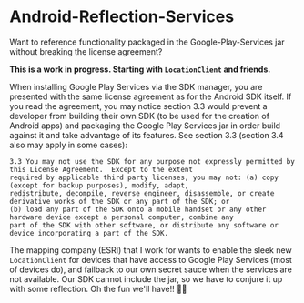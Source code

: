 Android-Reflection-Services
===========================
Want to reference functionality packaged in the Google-Play-Services jar without breaking the license agreement?

__This is a work in progress. Starting with `LocationClient` and friends.__

When installing Google Play Services via the SDK manager, you are presented with the same license agreement as for the Android SDK itself.  If you read the agreement, you may notice section 3.3 would prevent a developer from building their own SDK (to be used for the creation of Android apps) and packaging the Google Play Services jar in order build against it and take advantage of its features.  See section 3.3 (section 3.4 also may apply in some cases):

```
3.3 You may not use the SDK for any purpose not expressly permitted by this License Agreement.  Except to the extent
required by applicable third party licenses, you may not: (a) copy (except for backup purposes), modify, adapt,
redistribute, decompile, reverse engineer, disassemble, or create derivative works of the SDK or any part of the SDK; or
(b) load any part of the SDK onto a mobile handset or any other hardware device except a personal computer, combine any
part of the SDK with other software, or distribute any software or device incorporating a part of the SDK.
```

The mapping company (ESRI) that I work for wants to enable the sleek new `LocationClient` for devices that have access to Google Play Services (most of devices do), and failback to our own secret sauce when the services are not available.  Our SDK cannot include the jar, so we have to conjure it up with some reflection.  Oh the fun we'll have!! :frog::roller_coaster:
